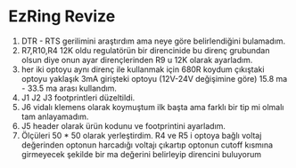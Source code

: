 # EzRing Revize
1) DTR - RTS gerilimini araştırdım ama neye göre belirlendiğini bulamadım.
2) R7,R10,R4 12K oldu regulatörün bir direncinide bu direnç grubundan olsun diye onun ayar dirençlerinden R9 u 12K olarak ayarladım.
3) her iki optoyu aynı direnç ile kullanmak için 680R koydum çıkıştaki optoyu yaklaşık 3mA girişteki optoyu (12V-24V değişimine göre) 15.8 ma - 33.5 ma arası kullandım.
4) J1 J2 J3 footprintleri düzeltildi. 
5) J6 vidalı klemens olarak koymuştum ilk başta ama farklı bir tip mi olmalı tam anlayamadım.
6) J5 header olarak ürün kodunu ve footprintini ayarladım.
7) Ölçüleri 50 * 50 olarak yerleştirdim.
R4 ve R5 i optoya bağlı voltaj değerinden optonun harcadığı voltajı çıkartıp optonun cutoff kısmına girmeyecek şekilde bir ma değerini belirleyip direncini buluyorum
